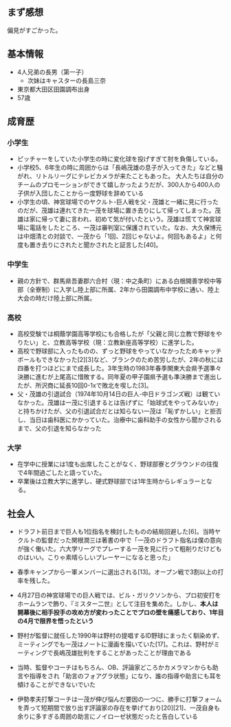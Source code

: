 ﻿






## まず感想

偏見がすごかった。






## 基本情報

- 4人兄弟の長男（第一子）
    - 次妹はキャスターの長島三奈
- 東京都大田区田園調布出身
- 57歳





## 成育歴

### 小学生

- ピッチャーをしていた小学生の時に変化球を投げすぎて肘を負傷している。
- 小学校5、6年生の時に周囲からは「長嶋茂雄の息子が入ってきた」などと騒がれ、リトルリーグにテレビカメラが来たこともあった。
大人たちは自分のチームのプロモーションができて嬉しかったようだが、300人から400人の子供が入団したことから一度野球を辞めている
- 小学生の頃、神宮球場でのヤクルト-巨人戦を父・茂雄と一緒に見に行ったのだが、茂雄は連れてきた一茂を球場に置き去りにして帰ってしまった。茂雄は家に帰って妻に言われ、初めて気が付いたという。茂雄は慌てて神宮球場に電話をしたところ、一茂は審判室に保護されていた。なお、大久保博元は中畑清との対談で、一茂から「1回、2回じゃないよ。何回もあるよ」と何度も置き去りにされたと聞かされたと証言した[40]。

### 中学生

- 親の方針で、群馬県吾妻郡六合村（現：中之条町）にある白根開善学校中等部（全寮制）に入学し陸上部に所属、2年から田園調布中学校に通い、陸上大会の時だけ陸上部に所属。

### 高校

- 高校受験では桐蔭学園高等学校にも合格したが「父親と同じ立教で野球をやりたい」と、立教高等学校（現：立教新座高等学校）に進学した。
- 高校で野球部に入ったものの、ずっと野球をやっていなかったためキャッチボールもできなかった[2][3]など、ブランクのため苦労したが、2年の秋には四番を打つほどにまで成長した。3年生時の1983年春季関東大会県予選準々決勝に進むが上尾高に惜敗する。同年夏の甲子園県予選も準決勝まで進出したが、所沢商に延長10回0-1xで敗北を喫した[3]。
- 父・茂雄の引退試合（1974年10月14日の巨人-中日ドラゴンズ戦）は観ていなかった。茂雄は一茂に引退するとは告げずに「始球式をやってみないか」と持ちかけたが、父の引退試合だとは知らない一茂は「恥ずかしい」と拒否し、当日は歯科医にかかっていた。治療中に歯科助手の女性から聞かされるまで、父の引退を知らなかった

### 大学

- 在学中に授業には1度も出席したことがなく、野球部寮とグラウンドの往復で4年間過ごしたと語っていた。
- 卒業後は立教大学に進学し、硬式野球部では1年生時からレギュラーとなる。


## 社会人

- ドラフト前日まで巨人も1位指名を検討したものの結局回避した[6]。当時ヤクルトの監督だった関根潤三は著書の中で「一茂のドラフト指名は僕の意向が強く働いた。六大学リーグでプレーする一茂を見に行って粗削りだけどものはいい。こりゃ素晴らしいプレーヤーになると思った」
- 春季キャンプから一軍メンバーに選出される[13]。オープン戦で3割以上の打率を残した。
- 4月27日の神宮球場での巨人戦では、ビル・ガリクソンから、プロ初安打をホームランで飾り、『ミスター二世』として注目を集めた。しかし、**本人は開幕後に相手投手の攻め方が変わったことでプロの壁を痛感しており、1年目の4月で限界を悟ったという**


- 野村が監督に就任した1990年は野村の提唱するID野球にまったく馴染めず、ミーティングでも一茂はノートに漫画を描いていた[17]。これは、野村がミーティングで長嶋茂雄批判をすることがあったことが理由である
- 当時、監督やコーチはもちろん、OB、評論家どころかカメラマンからも助言や指導をされ「助言のフォアグラ状態」になり、誰の指導や助言にも耳を傾けることができないでいた
- 伊勢孝夫打撃コーチは一茂が伸び悩んだ要因の一つに、勝手に打撃フォームを弄って短期間で放り出す評論家の存在を挙げており[20][21]、一茂自身も余りに多すぎる周囲の助言にノイローゼ状態だったと告白している









